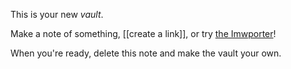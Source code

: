 This is your new *vault*.

Make a note of something, [[create a link]], or try [the Imwporter](https://help.obsidian.md/Plugins/Importer)!

When you're ready, delete this note and make the vault your own.